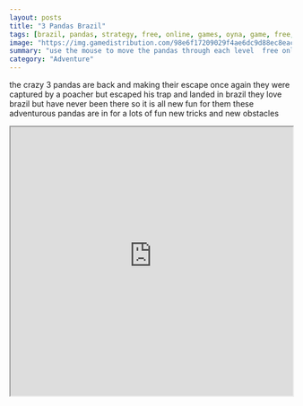 ```yaml
---
layout: posts
title: "3 Pandas Brazil"
tags: [brazil, pandas, strategy, free, online, games, oyna, game, free, games, play, play, games]
image: "https://img.gamedistribution.com/98e6f17209029f4ae6dc9d88ec8eac2c.jpg"
summary: "use the mouse to move the pandas through each level  free online games oyna game free games play play games"
category: "Adventure"
---
```


the crazy 3 pandas are back and making their escape once again they were captured by a poacher but escaped his trap and landed in brazil they love brazil but have never been there so it is all new fun for them these adventurous pandas are in for a lots of fun new tricks and new obstacles

<iframe width="100%" height="480px;" src="https://flash.gamedistribution.com?game=98e6f17209029f4ae6dc9d88ec8eac2c"></iframe>